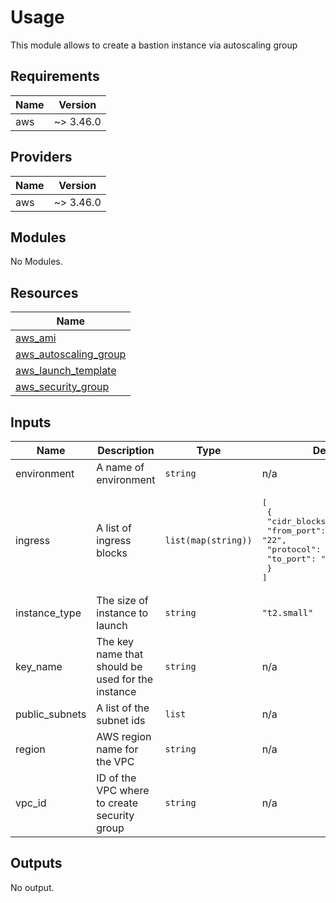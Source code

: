 # Usage

<!--- BEGIN_TF_DOCS --->
This module allows to create a bastion instance via autoscaling group

## Requirements

| Name | Version |
|------|---------|
| aws | ~> 3.46.0 |

## Providers

| Name | Version |
|------|---------|
| aws | ~> 3.46.0 |

## Modules

No Modules.

## Resources

| Name |
|------|
| [aws_ami](https://registry.terraform.io/providers/hashicorp/aws/latest/docs/data-sources/ami) |
| [aws_autoscaling_group](https://registry.terraform.io/providers/hashicorp/aws/latest/docs/resources/autoscaling_group) |
| [aws_launch_template](https://registry.terraform.io/providers/hashicorp/aws/latest/docs/resources/launch_template) |
| [aws_security_group](https://registry.terraform.io/providers/hashicorp/aws/latest/docs/resources/security_group) |

## Inputs

| Name | Description | Type | Default | Required |
|------|-------------|------|---------|:--------:|
| environment | A name of environment | `string` | n/a | yes |
| ingress | A list of ingress blocks | `list(map(string))` | <pre>[<br>  {<br>    "cidr_blocks": "0.0.0.0/0",<br>    "from_port": "22",<br>    "protocol": "tcp",<br>    "to_port": "22"<br>  }<br>]</pre> | no |
| instance\_type | The size of instance to launch | `string` | `"t2.small"` | no |
| key\_name | The key name that should be used for the instance | `string` | n/a | yes |
| public\_subnets | A list of the subnet ids | `list` | n/a | yes |
| region | AWS region name for the VPC | `string` | n/a | yes |
| vpc\_id | ID of the VPC where to create security group | `string` | n/a | yes |

## Outputs

No output.

<!--- END_TF_DOCS --->

